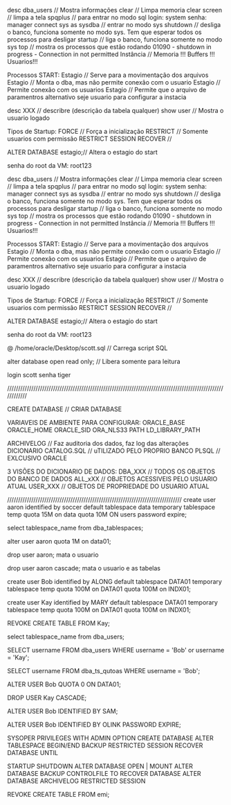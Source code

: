 desc dba_users  	// Mostra informações 
clear 			// Limpa memoria
clear screen 		// limpa a tela
spqplus 		// para entrar no modo sql
login: system senha: manager
connect sys as sysdba 	// entrar no modo sys
shutdown 		// desliga o banco, funciona somente no modo sys. Tem que esperar todos os processos para desligar
startup 		// liga o banco, funciona somente no modo sys
top 			// mostra os processos que estão rodando
01090 - shutdown in progress - Connection in not permitted
Instância		// Memoria !!! Buffers !!! Usuarios!!!

Processos START:
Estagio <NOMOUNT>	// Serve para a movimentação dos arquivos
Estagio <MOUNT>		// Monta o dba, mas não permite conexão com o usuario
Estagio <OPEN>		// Permite conexão com os usuarios
Estagio <PFILE>		// Permite que o arquivo de paramentros alternativo seje usuario para configurar a instacia

desc XXX		// describre (descrição da tabela qualquer) 
show user		// Mostra o usuario logado

Tipos de Startup:
FORCE			// Força a inicialização
RESTRICT		// Somente usuarios com permissão RESTRICT SESSION
RECOVER			// 

ALTER DATABASE	estagio;// Altera o estagio do start

senha do root da VM: root123

desc dba_users  	// Mostra informações 
clear 			// Limpa memoria
clear screen 		// limpa a tela
spqplus 		// para entrar no modo sql
login: system senha: manager
connect sys as sysdba 	// entrar no modo sys
shutdown 		// desliga o banco, funciona somente no modo sys. Tem que esperar todos os processos para desligar
startup 		// liga o banco, funciona somente no modo sys
top 			// mostra os processos que estão rodando
01090 - shutdown in progress - Connection in not permitted
Instância		// Memoria !!! Buffers !!! Usuarios!!!

Processos START:
Estagio <NOMOUNT>	// Serve para a movimentação dos arquivos
Estagio <MOUNT>		// Monta o dba, mas não permite conexão com o usuario
Estagio <OPEN>		// Permite conexão com os usuarios
Estagio <PFILE>		// Permite que o arquivo de paramentros alternativo seje usuario para configurar a instacia

desc XXX		// describre (descrição da tabela qualquer) 
show user		// Mostra o usuario logado

Tipos de Startup:
FORCE			// Força a inicialização
RESTRICT		// Somente usuarios com permissão RESTRICT SESSION
RECOVER			// 

ALTER DATABASE	estagio;// Altera o estagio do start

senha do root da VM: root123

@ /home/oracle/Desktop/scott.sql	// Carrega script SQL

alter database open read only;	// Libera somente para leitura

login scott senha tiger

////////////////////////////////////////////////////////////////////////////////////////////////////////////


CREATE DATABASE			// CRIAR DATABASE

VARIAVEIS DE AMBIENTE PARA CONFIGURAR:
ORACLE_BASE
ORACLE_HOME
ORACLE_SID
ORA_NLS33
PATH
LD_LIBRARY_PATH


ARCHIVELOG		// Faz auditoria dos dados, faz log das alterações
DICIONARIO CATALOG.SQL 	// uTILIZADO PELO PROPRIO BANCO
PLSQL			// EXLCUSIVO ORACLE

3 VISÕES DO DICIONARIO DE DADOS:
DBA_XXX			// TODOS OS OBJETOS DO BANCO DE DADOS
ALL_xXX			// OBJETOS ACESSIVEIS PELO USUARIO ATUAL
USER_XXX		// OBJETOS DE PROPRIEDADE DO USUARIO ATUAL

////////////////////////////////////////////////////////////////////////////////
create user aaron
identified by soccer
default tablespace data
temporary tablespace temp
quota 15M on data
quota 10M ON users
password expire;


select tablespace_name from dba_tablespaces;


alter user aaron
quota 1M on data01;

drop user aaron; mata o usuario

drop user aaron cascade; mata o usuario e as tabelas


create user Bob
identified by ALONG
default tablespace DATA01
temporary tablespace temp
quota 100M on DATA01
quota 100M on INDX01;

create user Kay
identified by MARY
default tablespace DATA01
temporary tablespace temp
quota 100M on DATA01
quota 100M on INDX01;

REVOKE CREATE TABLE FROM Kay;

select tablespace_name from dba_users;


SELECT username FROM dba_users WHERE username = 'Bob' or username = 'Kay';

SELECT username FROM dba_ts_qutoas WHERE username = 'Bob';

ALTER USER Bob
QUOTA 0 ON DATA01;

DROP USER Kay CASCADE;

ALTER USER Bob
IDENTIFIED BY SAM;


ALTER USER Bob
IDENTIFIED BY OLINK
PASSWORD EXPIRE;



SYSOPER PRIVILEGES WITH ADMIN OPTION
CREATE DATABASE
ALTER TABLESPACE BEGIN/END BACKUP
RESTRICTED SESSION
RECOVER DATABASE UNTIL

STARTUP
SHUTDOWN
ALTER DATABASE OPEN | MOUNT
ALTER DATABASE BACKUP CONTROLFILE TO
RECOVER DATABASE
ALTER DATABASE ARCHIVELOG
RESTRICTED SESSION

REVOKE CREATE TABLE FROM emi;
